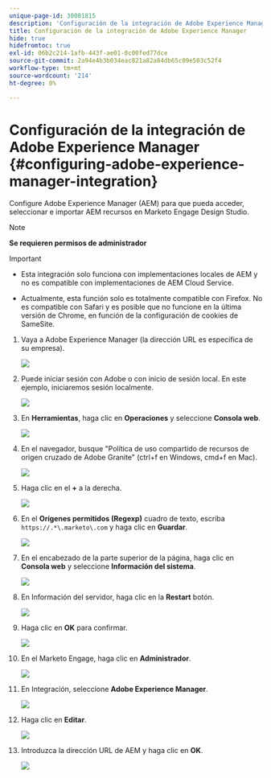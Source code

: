 ```yaml
---
unique-page-id: 30081815
description: 'Configuración de la integración de Adobe Experience Manager: Marketo Docs: documentación del producto'
title: Configuración de la integración de Adobe Experience Manager
hide: true
hidefromtoc: true
exl-id: 06b2c214-1afb-443f-ae01-0c00fed77dce
source-git-commit: 2a94e4b3b034eac821a82a84db65c09e503c52f4
workflow-type: tm+mt
source-wordcount: '214'
ht-degree: 0%

---
```


# Configuración de la integración de Adobe Experience Manager {#configuring-adobe-experience-manager-integration}

Configure Adobe Experience Manager (AEM) para que pueda acceder, seleccionar e importar AEM recursos en Marketo Engage Design Studio.

>[!NOTE]
>
>**Se requieren permisos de administrador**

>[!IMPORTANT]
>
>* Esta integración solo funciona con implementaciones locales de AEM y no es compatible con implementaciones de AEM Cloud Service.
>
>* Actualmente, esta función solo es totalmente compatible con Firefox. No es compatible con Safari y es posible que no funcione en la última versión de Chrome, en función de la configuración de cookies de SameSite.


1. Vaya a Adobe Experience Manager (la dirección URL es específica de su empresa).

   ![](assets/one.png)

1. Puede iniciar sesión con Adobe o con inicio de sesión local. En este ejemplo, iniciaremos sesión localmente.

   ![](assets/two.png)

1. En **Herramientas**, haga clic en **Operaciones** y seleccione **Consola web**.

   ![](assets/2a.png)

1. En el navegador, busque &quot;Política de uso compartido de recursos de origen cruzado de Adobe Granite&quot; (ctrl+f en Windows, cmd+f en Mac).

   ![](assets/three.png)

1. Haga clic en el **+** a la derecha.

   ![](assets/four.png)

1. En el **Orígenes permitidos (Regexp)** cuadro de texto, escriba `https://.*\.marketo\.com` y haga clic en **Guardar**.

   ![](assets/five-psd.png)

1. En el encabezado de la parte superior de la página, haga clic en **Consola web** y seleccione **Información del sistema**.

   ![](assets/six.png)

1. En Información del servidor, haga clic en la **Restart** botón.

   ![](assets/seven.png)

1. Haga clic en **OK** para confirmar.

   ![](assets/eight.png)

1. En el Marketo Engage, haga clic en **Administrador**.

   ![](assets/nine.png)

1. En Integración, seleccione **Adobe Experience Manager**.

   ![](assets/ten.png)

1. Haga clic en **Editar**.

   ![](assets/eleven.png)

1. Introduzca la dirección URL de AEM y haga clic en **OK**.

   ![](assets/twelve.png)
